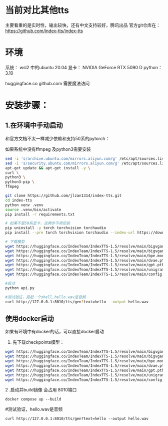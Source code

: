 # 当前对比其他tts
主要看重的是实时性，输出较快，还有中文支持较好，腾讯出品
官方git仓库在：
https://github.com/index-tts/index-tts

# 环境
系统： wsl2 中的ubuntu 20.04
显卡： NVIDIA GeForce RTX 5090 D
python： 3.10

huggingface.co github.com 需要魔法访问
# 安装步骤：

## 1.在环境中手动启动

和官方文档不太一样减少依赖和支持50系的pytorch：

如果系统中没有ffmpeg 及python3需要安装
```bash
sed -i 's/archive.ubuntu.com/mirrors.aliyun.com/g' /etc/apt/sources.list && \
sed -i 's/security.ubuntu.com/mirrors.aliyun.com/g' /etc/apt/sources.list && \
apt-get update && apt-get install -y \
curl \
python3 \
python3-pip \
ffmpeg
```

```bash
git clone https://github.com/jlzan1314/index-tts.git
cd index-tts
python venv .venv
source .venv/bin/activate
pip install -r requirements.txt

# 如果不是50系显卡，这两步不用安装
pip uninstall -y torch torchvision torchaudio
pip install --pre torch torchvision torchaudio --index-url https://download.pytorch.org/whl/nightly/cu128

# 下载模型
wget https://huggingface.co/IndexTeam/IndexTTS-1.5/resolve/main/bigvgan_discriminator.pth -P checkpoints
wget https://huggingface.co/IndexTeam/IndexTTS-1.5/resolve/main/bigvgan_generator.pth -P checkpoints
wget https://huggingface.co/IndexTeam/IndexTTS-1.5/resolve/main/bpe.model -P checkpoints
wget https://huggingface.co/IndexTeam/IndexTTS-1.5/resolve/main/dvae.pth -P checkpoints
wget https://huggingface.co/IndexTeam/IndexTTS-1.5/resolve/main/gpt.pth -P checkpoints
wget https://huggingface.co/IndexTeam/IndexTTS-1.5/resolve/main/unigram_12000.vocab -P checkpoints
wget https://huggingface.co/IndexTeam/IndexTTS-1.5/resolve/main/config.yaml -P checkpoints

#启动
python api.py

#测试验证，另起一个shell,hello.wav是音频
curl http://127.0.0.1:8010/tts/gen?text=hello --output hello.wav
```

## 使用docker启动
如果有环境中有docker的话，可以直接docker启动
1. 先下载checkpoints模型：

```bash
wget https://huggingface.co/IndexTeam/IndexTTS-1.5/resolve/main/bigvgan_discriminator.pth -P checkpoints
wget https://huggingface.co/IndexTeam/IndexTTS-1.5/resolve/main/bigvgan_generator.pth -P checkpoints
wget https://huggingface.co/IndexTeam/IndexTTS-1.5/resolve/main/bpe.model -P checkpoints
wget https://huggingface.co/IndexTeam/IndexTTS-1.5/resolve/main/dvae.pth -P checkpoints
wget https://huggingface.co/IndexTeam/IndexTTS-1.5/resolve/main/gpt.pth -P checkpoints
wget https://huggingface.co/IndexTeam/IndexTTS-1.5/resolve/main/unigram_12000.vocab -P checkpoints
wget https://huggingface.co/IndexTeam/IndexTTS-1.5/resolve/main/config.yaml -P checkpoints
```

2 .启动并build镜像
会占用 8010端口
```
docker compose up --build
```

#测试验证，hello.wav是音频
```
curl http://127.0.0.1:8010/tts/gen?text=hello --output hello.wav
```
